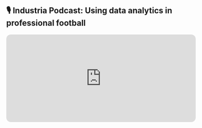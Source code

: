 ## 🎙 Industria Podcast: Using data analytics in professional football 

<iframe style="border-radius:12px" src="https://open.spotify.com/embed/episode/4ewINyrgViN6VzmCvtP7CF?utm_source=generator&theme=0" width="100%" height="232" frameBorder="0" allowfullscreen="" allow="autoplay; clipboard-write; encrypted-media; fullscreen; picture-in-picture"></iframe>